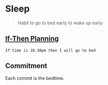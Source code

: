# Sleep

> Habit to go to bed early to wake up early

## [If-Then Planning](http://99u.com/articles/7248/how-to-use-if-then-planning-to-achieve-any-goal)

```
If time is 10.30pm then I will go to bed
```

## Commitment

Each commit is the bedtime.
